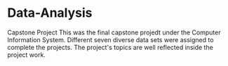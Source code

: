 # Data-Analysis
Capstone Project
This was the final capstone projedt under the Computer Information System. Different seven diverse data sets were assigned to complete the projects.
The project's topics are well reflected inside the project work.
